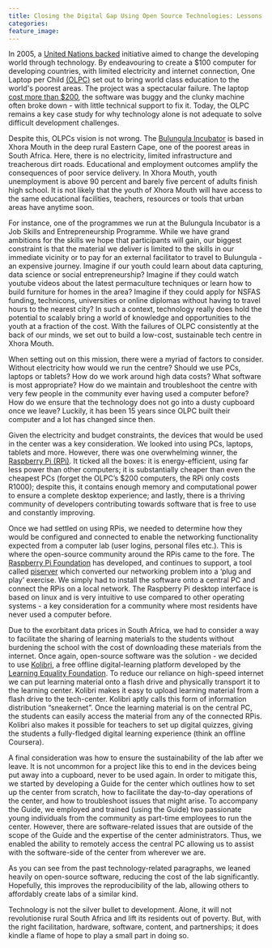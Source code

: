 ```yaml
---
title: Closing the Digital Gap Using Open Source Technologies: Lessons Learned Building a Low Cost Tech Centre in Rural Eastern Cape
categories:
feature_image: 
---
```


In 2005, a [United Nations backed](https://en.wikipedia.org/wiki/One_Laptop_per_Child) initiative aimed to change the developing world through technology. By endeavouring to create a $100 computer for developing countries, with limited electricity and internet connection, One Laptop per Child [(OLPC)](https://www.onelaptopperchild.org/) set out to bring world class education to the world's poorest areas. The project was a spectacular failure. The laptop [cost more than $200](https://www.theverge.com/2018/4/16/17233946/olpcs-100-laptop-education-where-is-it-now), the software was buggy and the clunky machine often broke down - with little technical support to fix it. Today, the OLPC remains a key case study for why technology alone is not adequate to solve difficult development challenges. 

Despite this, OLPCs vision is not wrong. The [Bulungula Incubator](https://bulungulaincubator.org) is based in Xhora Mouth in the deep rural Eastern Cape, one of the poorest areas in South Africa. Here, there is no electricity, limited infrastructure and treacherous dirt roads. Educational and employment outcomes amplify the consequences of poor service delivery. In Xhora Mouth, youth unemployment is above 90 percent and barely five percent of adults finish high school. It is not likely that the youth of Xhora Mouth will have access to the same educational facilities, teachers, resources or tools that urban areas have anytime soon. 

For instance, one of the programmes we run at the Bulungula Incubator is a Job Skills and Entrepreneurship Programme. While we have grand ambitions for the skills we hope that participants will gain, our biggest constraint is that the material we deliver is limited to the skills in our immediate vicinity or to pay for an external facilitator to travel to Bulungula - an expensive journey. Imagine if our youth could learn about data capturing, data science or social entrepreneurship? Imagine if they could watch youtube videos about the latest permaculture techniques or learn how to build furniture for homes in the area? Imagine if they could apply for NSFAS funding, technicons, universities or online diplomas without having to travel hours to the nearest city? In such a context, technology really does hold the potential to scalably bring a world of knowledge and opportunities to the youth at a fraction of the cost. With the failures of OLPC consistently at the back of our minds, we set out to build a low-cost, sustainable tech centre in Xhora Mouth. 

When setting out on this mission, there were a myriad of factors to consider. Without electricity how would we run the centre? Should we use PCs, laptops or tablets? How do we work around high data costs? What software is most appropriate? How do we maintain and troubleshoot the centre with very few people in the community ever having used a computer before? How do we ensure that the technology does not go into a dusty cupboard once we leave? Luckily, it has been 15 years since OLPC built their computer and a lot has changed since then. 

Given the electricity and budget constraints, the devices that would be used in the center was a key consideration. We looked into using PCs, laptops, tablets and more. However, there was one overwhelming winner, the [Raspberry Pi (RPi)](https://www.raspberrypi.org/products/raspberry-pi-4-model-b/). It ticked all the boxes: it is energy-efficient, using far less power than other computers; it is substantially cheaper than even the cheapest PCs (forget the OLPC’s $200 computers, the RPi only costs R1000); despite this, it contains enough memory and computational power to ensure a complete desktop experience; and lastly, there is a thriving community of developers contributing towards software that is free to use and constantly improving.

Once we had settled on using RPis, we needed to determine how they would be configured and connected to enable the networking functionality expected from a computer lab (user logins, personal files etc.). This is where the open-source community around the RPis came to the fore. The [Raspberry Pi Foundation](https://www.raspberrypi.org/about/) has developed, and continues to support, a tool called [piserver](https://www.raspberrypi.org/blog/piserver/) which converted our networking problem into a ‘plug and play’ exercise. We simply had to install the software onto a central PC and connect the RPis on a local network. The Raspberry Pi desktop interface is based on linux and  is very intuitive to use compared to other operating systems - a key consideration for a community where most residents have never used a computer before. 

Due to the exorbitant data prices in South Africa, we had to consider a way to facilitate the sharing of learning materials to the students without burdening the school with the cost of downloading these materials from the internet. Once again, open-source software was the solution - we decided to use [Kolibri](https://learningequality.org/kolibri/), a free offline digital-learning platform developed by the [Learning Equality Foundation](https://learningequality.org). To reduce our reliance on high-speed internet we can put learning material onto a flash drive and physically transport it to the learning center. Kolibri makes it easy to upload learning material from a flash drive to the tech-center. Kolibri aptly calls this form of information distribution “sneakernet”. Once the learning material is on the central PC, the students can easily access the material from any of the connected RPis. Kolibri also makes it possible for teachers to set up digital quizzes, giving the students a fully-fledged digital learning experience (think an offline Coursera). 

A final consideration was how to ensure the sustainability of the lab after we leave. It is not uncommon for a project like this to end in the devices being put away into a cupboard, never to be used again. In order to mitigate this, we started by developing a Guide for the center which outlines how to set up the center from scratch, how to facilitate the day-to-day operations of the center, and how to troubleshoot issues that might arise. To accompany the Guide, we employed and trained (using the Guide) two passionate young individuals from the community as part-time employees to run the center. However, there are software-related issues that are outside of the scope of the Guide and the expertise of the center administrators. Thus, we enabled the ability to remotely access the central PC allowing us to assist with the software-side of the center from wherever we are.

As you can see from the past technology-related paragraphs, we leaned heavily on open-source software, reducing the cost of the lab significantly. Hopefully, this improves the reproducibility of the lab, allowing others to affordably create labs of a similar kind.

Technology is not the silver bullet to development. Alone, it will not revolutionise rural South Africa and lift its residents out of poverty. But, with the right facilitation, hardware, software, content, and partnerships; it does kindle a flame of hope to play a small part in doing so. 


